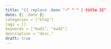 ```yaml
---
title: "{{ replace .Name "-" " " | title }}"
date: {{ .Date }}
categories = ["blog"]
tags = []
keywords = ["kwd1", "kwd2"]
description = "desc."
draft: true
---
```


